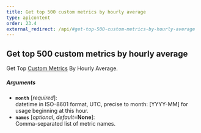 ```yaml
---
title: Get top 500 custom metrics by hourly average
type: apicontent
order: 23.4
external_redirect: /api/#get-top-500-custom-metrics-by-hourly-average
---
```


## Get top 500 custom metrics by hourly average

Get Top [Custom Metrics][1] By Hourly Average.

##### Arguments
* **`month`** [*required*]:  
    datetime in ISO-8601 format, UTC, precise to month: [YYYY-MM] for usage beginning at this hour.
* **`names`** [*optional*, *default*=**None**]:  
    Comma-separated list of metric names.

[1]: /developers/metrics/custom_metrics/
